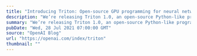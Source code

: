 ```yaml
---
title: "Introducing Triton: Open-source GPU programming for neural networks"
description: "We’re releasing Triton 1.0, an open-source Python-like programming language which enables researchers with no CUDA experience to write highly efficient GPU code—most of the time on par with what an expert would be able to produce."
summary: "We’re releasing Triton 1.0, an open-source Python-like programming language which enables researchers with no CUDA experience to write highly efficient GPU code—most of the time on par with what an expert would be able to produce."
pubDate: "Wed, 28 Jul 2021 07:00:00 GMT"
source: "OpenAI Blog"
url: "https://openai.com/index/triton"
thumbnail: ""
---
```


